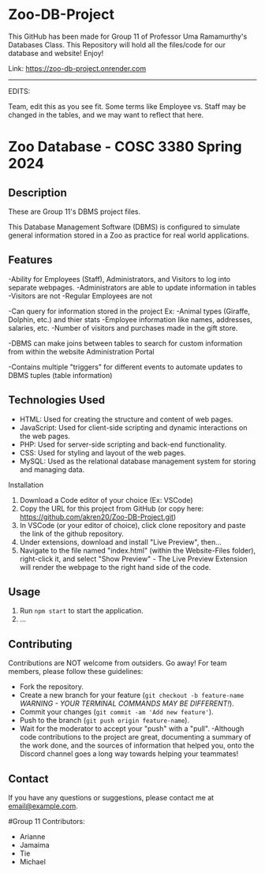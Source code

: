 # Zoo-DB-Project
This GitHub has been made for Group 11 of Professor Uma Ramamurthy's Databases Class. This Repository will hold all the files/code for our database and website!
Enjoy!

Link: https://zoo-db-project.onrender.com



------------------------------------------
EDITS:

Team, edit this as you see fit. Some terms like Employee vs. Staff may be changed in the tables, and we may want to reflect that here. 



# Zoo Database - COSC 3380 Spring 2024


## Description
These are Group 11's DBMS project files. 

This Database Management Software (DBMS) is configured to simulate general information stored in a Zoo as practice for real world applications. 


## Features
-Ability for Employees (Staff), Administrators, and Visitors to log into separate webpages.
    -Administrators are able to update information in tables
    -Visitors are not
    -Regular Employees are not

-Can query for information stored in the project
    Ex: -Animal types (Giraffe, Dolphin, etc.) and thier stats
        -Employee information like names, addresses, salaries, etc. 
        -Number of visitors and purchases made in the gift store.

-DBMS can make joins between tables to search for custom information from within the website Administration Portal

-Contains multiple "triggers" for different events to automate updates to DBMS tuples (table information)



## Technologies Used

- HTML: Used for creating the structure and content of web pages.
- JavaScript: Used for client-side scripting and dynamic interactions on the web pages.
- PHP: Used for server-side scripting and back-end functionality.
- CSS: Used for styling and layout of the web pages.
- MySQL: Used as the relational database management system for storing and managing data.

    
 Installation
1. Download a Code editor of your choice (Ex: VSCode)
2. Copy the URL for this project from GitHub (or copy here: https://github.com/akren20/Zoo-DB-Project.git)
3. In VSCode (or your editor of choice), click clone repository and paste the link of the github repository.
4. Under extensions, download and install "Live Preview", then...
5. Navigate to the file named "index.html" (within the Website-Files folder), right-click it, and select "Show Preview"
        - The Live Preview Extension will render the webpage to the right hand side of the code. 

## Usage
1. Run `npm start` to start the application.
2. ...

## Contributing
Contributions are NOT welcome from outsiders. Go away! For team members, please follow these guidelines:
- Fork the repository.
- Create a new branch for your feature (`git checkout -b feature-name` *WARNING - YOUR TERMINAL COMMANDS MAY BE DIFFERENT!*).
- Commit your changes (`git commit -am 'Add new feature'`).
- Push to the branch (`git push origin feature-name`).
- Wait for the moderator to accept your "push" with a "pull".
-Although code contributions to the project are great, documenting a summary of the work done, and the sources of information that helped you, onto the Discord channel goes a long way towards helping your teammates!



## Contact
If you have any questions or suggestions, please contact me at [email@example.com](mailto:email@example.com).



#Group 11 Contributors:
- Arianne
- Jamaima
- Tie
- Michael
